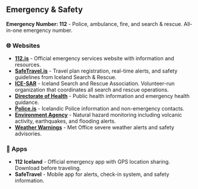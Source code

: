 ## Emergency & Safety

**Emergency Number: 112** - Police, ambulance, fire, and search & rescue. All-in-one emergency number.

### 🌐 Websites
- **<a href="https://www.112.is/" target="_blank">112.is</a>** - Official emergency services website with information and resources.
- **<a href="https://safetravel.is/" target="_blank">SafeTravel.is</a>** - Travel plan registration, real-time alerts, and safety guidelines from Iceland Search & Rescue.
- **<a href="https://www.icesar.com/" target="_blank">ICE-SAR</a>** - Iceland Search and Rescue Association. Volunteer-run organization that coordinates all search and rescue operations.
- **<a href="https://island.is/en/o/directorate-of-health" target="_blank">Directorate of Health</a>** - Public health information and emergency health guidance.
- **<a href="https://island.is/en/o/icelandic-police" target="_blank">Police.is</a>** - Icelandic Police information and non-emergency contacts.
- **<a href="https://ust.is/english/" target="_blank">Environment Agency</a>** - Natural hazard monitoring including volcanic activity, earthquakes, and flooding alerts.
- **<a href="https://en.vedur.is/alerts" target="_blank">Weather Warnings</a>** - Met Office severe weather alerts and safety advisories.

### 📱 Apps
- **112 Iceland** - Official emergency app with GPS location sharing. Download before traveling.
- **SafeTravel** - Mobile app for alerts, check-in system, and safety information.